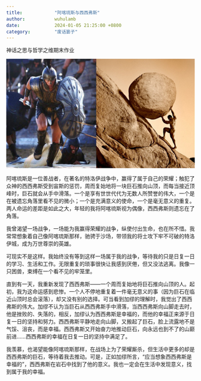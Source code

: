 ```yaml
---
title:            "阿喀琉斯与西西弗斯"
author:           wuhulamb
date:             2024-01-05 21:25:00 +0800
category:         "废话篓子"
---
```

神话之思与哲学之维期末作业

![Achilles-and-Sisyphus.jpg](/media/image/2024/1/Achilles-and-Sisyphus.jpg "Achilles-and-Sisyphus")

阿喀琉斯是一位善战者，在著名的特洛伊战争中，赢得了属于自己的荣耀；触犯了众神的西西弗斯受到宙斯的惩罚，周而复始地将一块巨石推向山顶，而每当接近顶峰时，巨石就会从手中滑落。一个是享有世世代代为无数人所赞誉的伟大，一个是在被遗忘角落里看不见的微小；一个是充满意义的使命，一个是毫无意义的重复。两人命运的差距是如此之大，年轻的我将阿喀琉斯视为偶像，西西弗斯则遗忘在了角落。

我曾渴望一场战争，一场能为我赢得荣耀的战争，纵使付出生命，也在所不惜。我常常想象着自己像阿喀琉斯那样，驰骋于沙场，带领我的将士攻下牢不可破的特洛伊城，成为万世尊崇的英雄。

可现实不是这样。我始终没有等到这样一场属于我的战争，等待我的只是日复一日的学习、生活和工作。无限重复的琐事很快让我感到厌倦，但又没法逃离。我像一只困兽，束缚在一个看不见的牢笼里。

直到有一天，我重新发现了西西弗斯——一个周而复始地将巨石推向山顶的人。起初，我为这命运感到悲惨。一个人不停地重复着一件毫无意义的事（因为巨石在临近山顶时总会滚落），却又没有别的选择。可当看到加缪的理解时，我觉出了西西弗斯的伟大。加缪不认为当巨石从西西弗斯手中滑落，当西西弗斯向山脚走去时，他是挫败的、失落的，相反，加缪认为西西弗斯是幸福的，而他的幸福正来源于日复一日的坚持和努力。西西弗斯平静地走向山脚，又搬起了巨石，脸上流露地不是气馁、沮丧，而是幸福。西西弗斯又开始奋力地推动巨石，向永远也到不了的山巅前进……西西弗斯的幸福在日复一日的坚持中满足了。

我羡慕，也渴望能像阿喀琉斯那样，在战场上为了荣耀厮杀，但生活中更多的却是西西弗斯的巨石，等待着我去推动。可是，正如加缪所言，“应当想象西西弗斯是幸福的”，西西弗斯在岩石中找到了他的意义。我也一定会在生活中发现意义，找到属于我的幸福。
